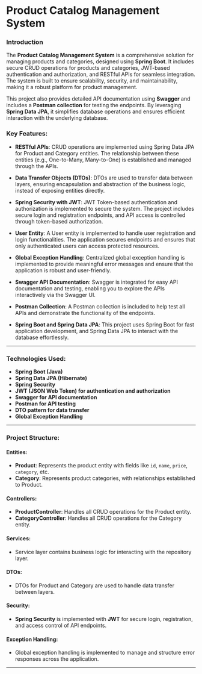 # Product Catalog Management System

### Introduction
The **Product Catalog Management System** is a comprehensive solution for managing products and categories, designed using **Spring Boot**. It includes secure CRUD operations for products and categories, JWT-based authentication and authorization, and RESTful APIs for seamless integration. The system is built to ensure scalability, security, and maintainability, making it a robust platform for product management.

This project also provides detailed API documentation using **Swagger** and includes a **Postman collection** for testing the endpoints. By leveraging **Spring Data JPA**, it simplifies database operations and ensures efficient interaction with the underlying database.

### Key Features:
- **RESTful APIs**: 
  CRUD operations are implemented using Spring Data JPA for Product and Category entities. The relationship between these entities (e.g., One-to-Many, Many-to-One) is established and managed through the APIs.

- **Data Transfer Objects (DTOs)**: 
  DTOs are used to transfer data between layers, ensuring encapsulation and abstraction of the business logic, instead of exposing entities directly.

- **Spring Security with JWT**: 
  JWT Token-based authentication and authorization is implemented to secure the system. The project includes secure login and registration endpoints, and API access is controlled through token-based authorization.

- **User Entity**: 
  A User entity is implemented to handle user registration and login functionalities. The application secures endpoints and ensures that only authenticated users can access protected resources.

- **Global Exception Handling**: 
  Centralized global exception handling is implemented to provide meaningful error messages and ensure that the application is robust and user-friendly.

- **Swagger API Documentation**: 
  Swagger is integrated for easy API documentation and testing, enabling you to explore the APIs interactively via the Swagger UI.

- **Postman Collection**: 
  A Postman collection is included to help test all APIs and demonstrate the functionality of the endpoints.

- **Spring Boot and Spring Data JPA**: 
  This project uses Spring Boot for fast application development, and Spring Data JPA to interact with the database effortlessly.

---

### Technologies Used:
- **Spring Boot (Java)**
- **Spring Data JPA (Hibernate)**
- **Spring Security**
- **JWT (JSON Web Token) for authentication and authorization**
- **Swagger for API documentation**
- **Postman for API testing**
- **DTO pattern for data transfer**
- **Global Exception Handling**

---

### Project Structure:

#### Entities:
- **Product**: Represents the product entity with fields like `id`, `name`, `price`, `category`, etc.
- **Category**: Represents product categories, with relationships established to Product.

#### Controllers:
- **ProductController**: Handles all CRUD operations for the Product entity.
- **CategoryController**: Handles all CRUD operations for the Category entity.

#### Services:
- Service layer contains business logic for interacting with the repository layer.

#### DTOs:
- DTOs for Product and Category are used to handle data transfer between layers.

#### Security:
- **Spring Security** is implemented with **JWT** for secure login, registration, and access control of API endpoints.

#### Exception Handling:
- Global exception handling is implemented to manage and structure error responses across the application.

---
